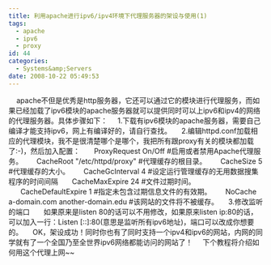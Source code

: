 ```yaml
---
title: 利用apache进行ipv6/ipv4环境下代理服务器的架设与使用(1)
tags:
  - apache
  - ipv6
  - proxy
id: 44
categories:
  - Systems&amp;Servers
date: 2008-10-22 05:49:53
---
```


    apache不但是优秀是http服务器，它还可以通过它的模块进行代理服务，而如果已经加载了ipv6模块的apache服务器就可以提供同时可以上ipv6和ipv4的网络的代理服务器。具体步骤如下：
    1.下载有ipv6模块的apache服务器，需要自己编译才能支持ipv6，网上有编译好的，请自行查找。
    2.编辑httpd.conf加载相应的代理模块，我不是很清楚哪个是哪个，我把所有跟proxy有关的模块都加载了:-)，然后加入配置：
      ProxyRequest On/Off #启用或者禁用Apache代理服务。
      CacheRoot "/etc/httpd/proxy" #代理缓存的根目录。
      CacheSize 5 #代理缓存的大小。
      CacheGcInterval 4 #设定运行管理缓存的无用数据搜集程序的时间间隔
      CacheMaxExpire 24 #文件过期时间。
      CacheDefaultExpire 1 #指定未包含过期信息文件的有效期。
      NoCache a-domain.com another-domain.edu #该网站的文件将不被缓存。
    3.修改监听的端口
      如果原来是listen 80的话可以不用修改，如果原来listen ip:80的话，可以加入一行：Listen [::]:80(意思是监听所有ipv6地址)，端口可以改成你想要的。
    OK，架设成功！同时你也有了同时支持一个ipv4和ipv6的网站，内网的同学就有了一个全国乃至全世界ipv6网络都能访问的网站了！
    下个教程将介绍如何用这个代理上网~~